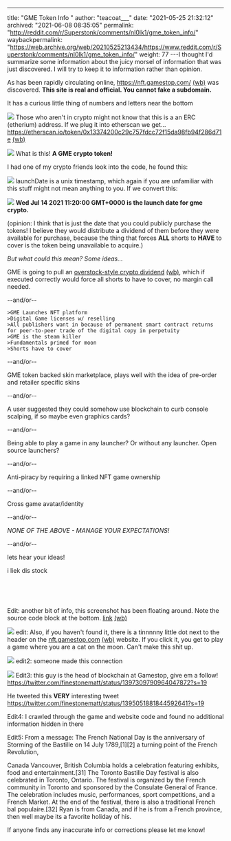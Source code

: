 ---
title: "GME Token Info "
author: "teacoat___"
date: "2021-05-25 21:32:12"
archived: "2021-06-08 08:35:05"
permalink: "http://reddit.com/r/Superstonk/comments/nl0lk1/gme_token_info/"
waybackpermalink: "https://web.archive.org/web/20210525213434/https://www.reddit.com/r/Superstonk/comments/nl0lk1/gme_token_info/"
weight: 77
---I thought I'd summarize some information about the juicy morsel of information that was just discovered. I will try to keep it to information rather than opinion. 


As has been rapidly circulating online, <https://nft.gamestop.com/> [(wb)](https://web.archive.org/web/20210525191637/https://nft.gamestop.com/) was discovered. **This site is real and official. You cannot fake a subdomain.**


It has a curious little thing of numbers and letters near the bottom


![](/img/jhk5pvou3c171.png)
Those who aren't in crypto might not know that this is a an ERC (etherium) address. If we plug it into etherscan we get... <https://etherscan.io/token/0x13374200c29c757fdcc72f15da98fb94f286d71e> [(wb)](https://web.archive.org/web/20210525211145/https://etherscan.io/token/0x13374200c29C757FDCc72F15Da98fb94f286d71e)


![](/img/auq83ic24c171.png)
What is this! **A GME crypto token!**


I had one of my crypto friends look into the code, he found this:


![](/img/z8iptat44c171.png)
launchDate is a unix timestamp, which again if you are unfamiliar with this stuff might not mean anything to you. If we convert this:


![](/img/vxzck7yc4c171.png)
**Wed Jul 14 2021 11:20:00 GMT+0000 is the launch date for gme crypto.**


(opinion: I think that is just the date that you could publicly purchase the tokens! I believe they would distribute a dividend of them before they were available for purchase, because the thing that forces **ALL** shorts to **HAVE** to cover is the token being unavailable to acquire.) 


*But what could this mean? Some ideas...*


GME is going to pull an [overstock-style crypto dividend](https://www.marketwatch.com/story/overstock-founder-tried-to-squeeze-short-sellers-then-sold-out-when-the-sec-cracked-down-2019-09-19) [(wb)](https://web.archive.org/web/20210415113146/https://www.marketwatch.com/story/overstock-founder-tried-to-squeeze-short-sellers-then-sold-out-when-the-sec-cracked-down-2019-09-19), which if executed correctly would force all shorts to have to cover, no margin call needed.


--and/or--



```
>GME Launches NFT platform 
>Digital Game licenses w/ reselling
>All publishers want in because of permanent smart contract returns for peer-to-peer trade of the digital copy in perpetuity
>GME is the steam killer
>Fundamentals primed for moon
>Shorts have to cover

```

--and/or--


GME token backed skin marketplace, plays well with the idea of pre-order and retailer specific skins


--and/or--


A user suggested they could somehow use blockchain to curb console scalping, if so maybe even graphics cards? 


--and/or--


Being able to play a game in any launcher? Or without any launcher. Open source launchers? 


--and/or--


Anti-piracy by requiring a linked NFT game ownership


--and/or--


Cross game avatar/identity 


--and/or--


*NONE OF THE ABOVE - MANAGE YOUR EXPECTATIONS!*


--and/or--


lets hear your ideas!


i liek dis stock


​


​


Edit: another bit of info, this screenshot has been floating around. Note the source code block at the bottom. [link](https://etherscan.io/address/0x13374200c29C757FDCc72F15Da98fb94f286d71e#code) [(wb)](https://web.archive.org/web/20210525192120/https://etherscan.io/address/0x13374200c29C757FDCc72F15Da98fb94f286d71e)


![](/img/t9rza7pq7c171.png)
edit: Also, if you haven't found it, there is a tinnnnny little dot next to the header on the [nft.gamestop.com](https://nft.gamestop.com) [(wb)](https://web.archive.org/web/20210525191637/https://nft.gamestop.com/) website. If you click it, you get to play a game where you are a cat on the moon. Can't make this shit up.


![](/img/twuyo1wddc171.png)
edit2: someone made this connection


![](/img/8ktikbw8fc171.png)
Edit3: this guy is the head of blockchain at Gamestop, give em a follow! https://twitter.com/finestonematt/status/1397309790964047872?s=19


He tweeted this **VERY** interesting tweet https://twitter.com/finestonematt/status/1395051881844592641?s=19 


Edit4: I crawled through the game and website code and found no additional information hidden in there


Edit5: From a message: The French National Day is the anniversary of Storming of the Bastille on 14 July 1789,[1][2] a turning point of the French Revolution,


Canada Vancouver, British Columbia holds a celebration featuring exhibits, food and entertainment.[31] The Toronto Bastille Day festival is also celebrated in Toronto, Ontario. The festival is organized by the French community in Toronto and sponsored by the Consulate General of France. The celebration includes music, performances, sport competitions, and a French Market. At the end of the festival, there is also a traditional French bal populaire.[32]
Ryan is from Canada, and if he is from a French province, then well maybe its a favorite holiday of his.


If anyone finds any inaccurate info or corrections please let me know!

